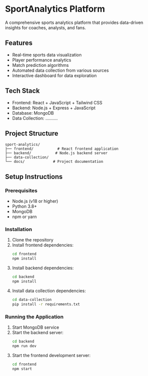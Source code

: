 # SportAnalytics Platform

A comprehensive sports analytics platform that provides data-driven insights for coaches, analysts, and fans.

## Features

- Real-time sports data visualization
- Player performance analytics
- Match prediction algorithms
- Automated data collection from various sources
- Interactive dashboard for data exploration

## Tech Stack

- Frontend: React + JavaScript + Tailwind CSS
- Backend: Node.js + Express + JavaScript
- Database: MongoDB
- Data Collection: ..........

## Project Structure

```
sport-analytics/
├── frontend/           # React frontend application
├── backend/           # Node.js backend server
├── data-collection/   
└── docs/             # Project documentation
```

## Setup Instructions

### Prerequisites

- Node.js (v18 or higher)
- Python 3.8+
- MongoDB
- npm or yarn

### Installation

1. Clone the repository
2. Install frontend dependencies:
   ```bash
   cd frontend
   npm install
   ```
3. Install backend dependencies:
   ```bash
   cd backend
   npm install
   ```
4. Install data collection dependencies:
   ```bash
   cd data-collection
   pip install -r requirements.txt
   ```

### Running the Application

1. Start MongoDB service
2. Start the backend server:
   ```bash
   cd backend
   npm run dev
   ```
3. Start the frontend development server:
   ```bash
   cd frontend
   npm start
   ```
